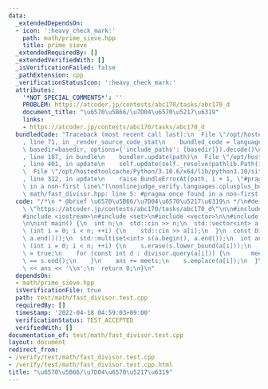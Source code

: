 ```yaml
---
data:
  _extendedDependsOn:
  - icon: ':heavy_check_mark:'
    path: math/prime_sieve.hpp
    title: prime sieve
  _extendedRequiredBy: []
  _extendedVerifiedWith: []
  _isVerificationFailed: false
  _pathExtension: cpp
  _verificationStatusIcon: ':heavy_check_mark:'
  attributes:
    '*NOT_SPECIAL_COMMENTS*': ''
    PROBLEM: https://atcoder.jp/contests/abc170/tasks/abc170_d
    document_title: "\u6570\u5B66/\u7D04\u6570\u5217\u6319"
    links:
    - https://atcoder.jp/contests/abc170/tasks/abc170_d
  bundledCode: "Traceback (most recent call last):\n  File \"/opt/hostedtoolcache/Python/3.10.6/x64/lib/python3.10/site-packages/onlinejudge_verify/documentation/build.py\"\
    , line 71, in _render_source_code_stat\n    bundled_code = language.bundle(stat.path,\
    \ basedir=basedir, options={'include_paths': [basedir]}).decode()\n  File \"/opt/hostedtoolcache/Python/3.10.6/x64/lib/python3.10/site-packages/onlinejudge_verify/languages/cplusplus.py\"\
    , line 187, in bundle\n    bundler.update(path)\n  File \"/opt/hostedtoolcache/Python/3.10.6/x64/lib/python3.10/site-packages/onlinejudge_verify/languages/cplusplus_bundle.py\"\
    , line 401, in update\n    self.update(self._resolve(pathlib.Path(included), included_from=path))\n\
    \  File \"/opt/hostedtoolcache/Python/3.10.6/x64/lib/python3.10/site-packages/onlinejudge_verify/languages/cplusplus_bundle.py\"\
    , line 312, in update\n    raise BundleErrorAt(path, i + 1, \"#pragma once found\
    \ in a non-first line\")\nonlinejudge_verify.languages.cplusplus_bundle.BundleErrorAt:\
    \ math/fast_divisor.hpp: line 5: #pragma once found in a non-first line\n"
  code: "/*\n * @brief \u6570\u5B66/\u7D04\u6570\u5217\u6319\n */\n#define PROBLEM\
    \ \"https://atcoder.jp/contests/abc170/tasks/abc170_d\"\n\n#include <algorithm>\n\
    #include <iostream>\n#include <set>\n#include <vector>\n\n#include \"../../math/fast_divisor.hpp\"\
    \n\nint main() {\n  int n;\n  std::cin >> n;\n  std::vector<int> a(n);\n  for\
    \ (int i = 0; i < n; ++i) {\n    std::cin >> a[i];\n  }\n  const Divisor divisor(*std::max_element(a.begin(),\
    \ a.end()));\n  std::multiset<int> s(a.begin(), a.end());\n  int ans = 0;\n  for\
    \ (int i = 0; i < n; ++i) {\n    s.erase(s.lower_bound(a[i]));\n    bool meets\
    \ = true;\n    for (const int d : divisor.query(a[i])) {\n      meets &= s.find(d)\
    \ == s.end();\n    }\n    ans += meets;\n    s.emplace(a[i]);\n  }\n  std::cout\
    \ << ans << '\\n';\n  return 0;\n}\n"
  dependsOn:
  - math/prime_sieve.hpp
  isVerificationFile: true
  path: test/math/fast_divisor.test.cpp
  requiredBy: []
  timestamp: '2022-04-18 04:59:03+09:00'
  verificationStatus: TEST_ACCEPTED
  verifiedWith: []
documentation_of: test/math/fast_divisor.test.cpp
layout: document
redirect_from:
- /verify/test/math/fast_divisor.test.cpp
- /verify/test/math/fast_divisor.test.cpp.html
title: "\u6570\u5B66/\u7D04\u6570\u5217\u6319"
---
```


